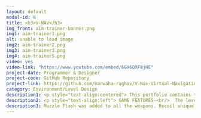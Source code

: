 ```yaml
---
layout: default
modal-id: 6
title: <h3>V-NAV</h3>
img_front: aim-trainer-banner.png
img1: aim-trainer1.png
alt: unable to load image
img2: aim-trainer2.png
img3: aim-trainer3.png
img4: aim-trainer5.png
video: yes
video-link: "https://www.youtube.com/embed/6GX6QXF0jHE"
project-date: Programmer & Designer
project-code: GitHub Repository
project-link: https://github.com/marwaha-raghav/V-Nav-Virtual-Navigation-Environment-
category: Environment/Level Design
description1: <p style="text-align:centered"> This portfolio contains the independent demo reel project “PROJECT FPS”. The development of the project was done on Unity game engine in C# . Some free assets from the store as well as the assets provided by devassets.com were used to model the environment. Weapons and some environment meshes were modelled in 3ds max by me. The objective was to give the player freedom to be able to shoot or melee most of the objects in the environment using different weapons.</p>
description2: <p style="text-align:left"> GAME FEATURES-<br/>  The level contained a few weapon choices for the player to choose from ranging from guns to melee weapons. Like any other FPS sprinting, jumping, crouching and prone mechanics were available to the player.</p>
description3: Muzzle Flash was added to all the weapons. Recoil unique to each weapon was also added. The bullet system and hit registeration was designed around the concept of raycasting. Reload system was also added. physics to bullets and other environment meshes was also added, particle effect on hit registeration by a mesh led to a small spark or explosion. Enemy was added and was fully destructible. small part of UI had been completed like addition of cross hairs and FPS counter.
---
```


